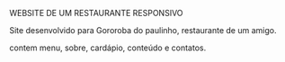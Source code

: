 WEBSITE DE UM RESTAURANTE RESPONSIVO

Site desenvolvido para Gororoba do paulinho, restaurante de um amigo.

contem menu, sobre, cardápio, conteúdo e contatos.
